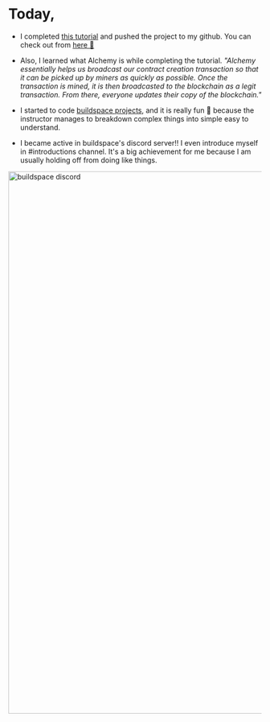 # Today,

- I completed <a href="https://blog.idrisolubisi.com/build-a-mini-buymeacoffee-dapp-using-solidity-ethereum-smart-contract-reactjs-tailwindcss" target="_blank">this tutorial</a> and pushed the project to my github. You can check out from <a href="https://github.com/nurcinozer/buymeacoffee" target="_blank">here 🚀</a>

- Also, I learned what Alchemy is while completing the tutorial. *"Alchemy essentially helps us broadcast our contract creation transaction so that it can be picked up by miners as quickly as possible. Once the transaction is mined, it is then broadcasted to the blockchain as a legit transaction. From there, everyone updates their copy of the blockchain."*

- I started to code <a href="https://buildspace.so/" target="_blank">buildspace projects</a>, and it is really fun 🤩 because the instructor manages to breakdown complex things into simple easy to understand.

- I became active in buildspace's discord server!! I even introduce myself in #introductions channel. It's a big achievement for me because I am usually holding off from doing like things.

<img width="1078" alt="buildspace discord" src="https://user-images.githubusercontent.com/20209512/155603942-56024b3c-fdf8-40a9-8e91-b8752a688eb4.png">